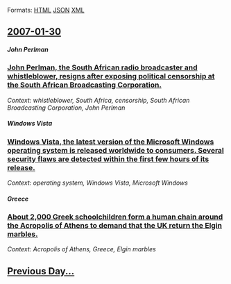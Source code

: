 
Formats: [HTML](2007/01/30/index.html)  [JSON](2007/01/30/index.json)  [XML](2007/01/30/index.xml)  

## [2007-01-30](/news/2007/01/30/index.md)

##### John Perlman
### [ John Perlman, the South African radio broadcaster and whistleblower, resigns after exposing political censorship at the South African Broadcasting Corporation. ](/news/2007/01/30/john-perlman-the-south-african-radio-broadcaster-and-whistleblower-resigns-after-exposing-political-censorship-at-the-south-african-broad.md)
_Context: whistleblower, South Africa, censorship, South African Broadcasting Corporation, John Perlman_

##### Windows Vista
### [ Windows Vista, the latest version of the Microsoft Windows operating system is released worldwide to consumers. Several security flaws are detected within the first few hours of its release. ](/news/2007/01/30/windows-vista-the-latest-version-of-the-microsoft-windows-operating-system-is-released-worldwide-to-consumers-several-security-flaws-are.md)
_Context: operating system, Windows Vista, Microsoft Windows_

##### Greece
### [ About 2,000 Greek schoolchildren form a human chain around the Acropolis of Athens to demand that the UK return the Elgin marbles. ](/news/2007/01/30/about-2-000-greek-schoolchildren-form-a-human-chain-around-the-acropolis-of-athens-to-demand-that-the-uk-return-the-elgin-marbles.md)
_Context: Acropolis of Athens, Greece, Elgin marbles_

## [Previous Day...](/news/2007/01/29/index.md)

